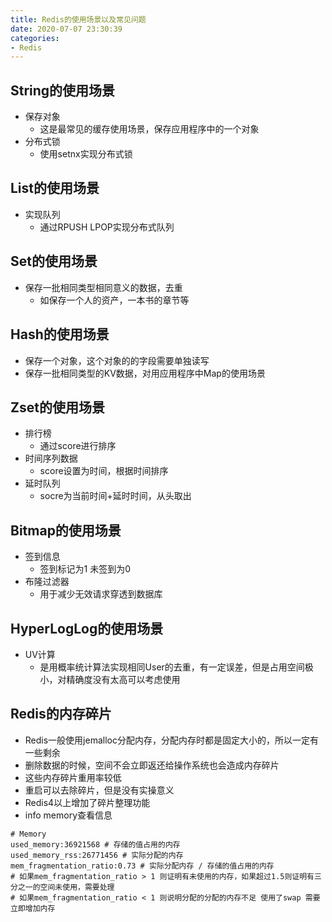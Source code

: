 ```yaml
---
title: Redis的使用场景以及常见问题
date: 2020-07-07 23:30:39
categories:
- Redis
---
```


## String的使用场景
- 保存对象
  - 这是最常见的缓存使用场景，保存应用程序中的一个对象
- 分布式锁
  - 使用setnx实现分布式锁

## List的使用场景
- 实现队列
  - 通过RPUSH LPOP实现分布式队列

## Set的使用场景
- 保存一批相同类型相同意义的数据，去重
  - 如保存一个人的资产，一本书的章节等
  
## Hash的使用场景
- 保存一个对象，这个对象的的字段需要单独读写
- 保存一批相同类型的KV数据，对用应用程序中Map的使用场景

## Zset的使用场景
- 排行榜
  - 通过score进行排序
- 时间序列数据
  - score设置为时间，根据时间排序
- 延时队列
  - socre为当前时间+延时时间，从头取出

## Bitmap的使用场景
- 签到信息
  - 签到标记为1 未签到为0
- 布隆过滤器
  - 用于减少无效请求穿透到数据库

## HyperLogLog的使用场景
- UV计算
  - 是用概率统计算法实现相同User的去重，有一定误差，但是占用空间极小，对精确度没有太高可以考虑使用

## Redis的内存碎片
- Redis一般使用jemalloc分配内存，分配内存时都是固定大小的，所以一定有一些剩余
- 删除数据的时候，空间不会立即返还给操作系统也会造成内存碎片
- 这些内存碎片重用率较低
- 重启可以去除碎片，但是没有实操意义
- Redis4以上增加了碎片整理功能
- info memory查看信息
```text
# Memory
used_memory:36921568 # 存储的值占用的内存
used_memory_rss:26771456 # 实际分配的内存
mem_fragmentation_ratio:0.73 # 实际分配内存 / 存储的值占用的内存
# 如果mem_fragmentation_ratio > 1 则证明有未使用的内存，如果超过1.5则证明有三分之一的空间未使用，需要处理
# 如果mem_fragmentation_ratio < 1 则说明分配的分配的内存不足 使用了swap 需要立即增加内存
```